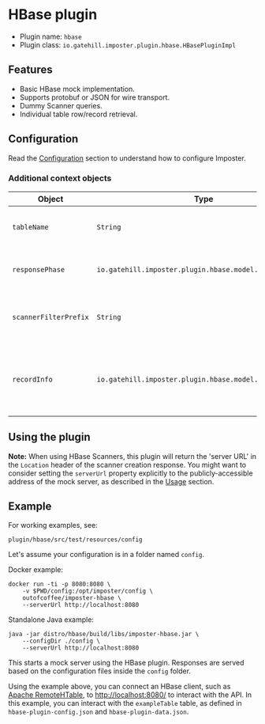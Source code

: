 # HBase plugin

* Plugin name: `hbase`
* Plugin class: `io.gatehill.imposter.plugin.hbase.HBasePluginImpl`

## Features

* Basic HBase mock implementation.
* Supports protobuf or JSON for wire transport.
* Dummy Scanner queries.
* Individual table row/record retrieval.

## Configuration

Read the [Configuration](configuration.md) section to understand how to configure Imposter.

### Additional context objects

| Object | Type | Description
| --- | --- | ---
| `tableName` | `String` | The name of the HBase table.
| `responsePhase` | `io.gatehill.imposter.plugin.hbase.model.ResponsePhase` | The type of response being served.
| `scannerFilterPrefix` | `String` | The prefix from the filter of the result scanner.
| `recordInfo` | `io.gatehill.imposter.plugin.hbase.model.RecordInfo` | Information about the requested record, if a single record is requested.

## Using the plugin

**Note:** When using HBase Scanners, this plugin will return the 'server URL' in the `Location` header of the scanner creation response. You might want to consider setting the `serverUrl` property explicitly to the publicly-accessible address of the mock server, as described in the [Usage](usage.md) section.

## Example

For working examples, see:

    plugin/hbase/src/test/resources/config

Let's assume your configuration is in a folder named `config`.

Docker example:

    docker run -ti -p 8080:8080 \
        -v $PWD/config:/opt/imposter/config \
        outofcoffee/imposter-hbase \
        --serverUrl http://localhost:8080

Standalone Java example:

    java -jar distro/hbase/build/libs/imposter-hbase.jar \
        --configDir ./config \
        --serverUrl http://localhost:8080

This starts a mock server using the HBase plugin. Responses are served based on the configuration files
inside the `config` folder.

Using the example above, you can connect an HBase client, such as [Apache RemoteHTable](https://hbase.apache.org/0.94/apidocs/org/apache/hadoop/hbase/rest/client/RemoteHTable.html), to [http://localhost:8080/](http://localhost:8080/) to interact with the API. In this example, you can interact with the `exampleTable` table, as defined in `hbase-plugin-config.json` and `hbase-plugin-data.json`.
